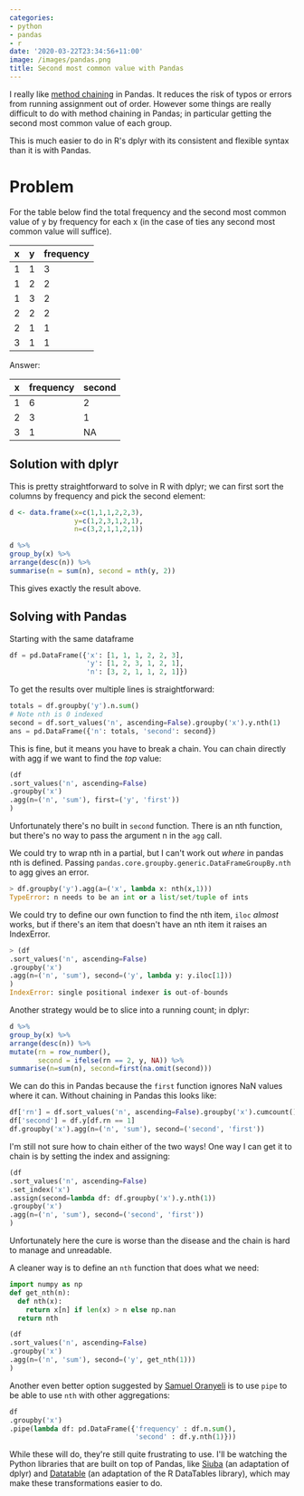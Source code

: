 ```yaml
---
categories:
- python
- pandas
- r
date: '2020-03-22T23:34:56+11:00'
image: /images/pandas.png
title: Second most common value with Pandas
---
```


I really like [method chaining](https://towardsdatascience.com/the-unreasonable-effectiveness-of-method-chaining-in-pandas-15c2109e3c69) in Pandas.
It reduces the risk of typos or errors from running assignment out of order.
However some things are really difficult to do with method chaining in Pandas; in particular getting the second most common value of each group.

This is much easier to do in R's dplyr with its consistent and flexible syntax than it is with Pandas.

# Problem
For the table below find the total frequency and the second most common value of y by frequency for each x (in the case of ties any second most common value will suffice).

|  x |  y | frequency |
| --- | --- | --- |
|  1|  1  | 3 |
|  1|  2  | 2 |
|  1|  3  | 2 |
|  2|  2  | 2 |
|  2|  1  | 1 |
| 3 | 1  | 1 |


Answer:

| x | frequency | second |
| --- | --- | --- |
|  1  | 6   | 2 |
|  2  | 3  |  1 |
|  3  | 1  | NA |

## Solution with dplyr

This is pretty straightforward to solve in R with dplyr; we can first sort the columns by frequency and pick the second element:

```R
d <- data.frame(x=c(1,1,1,2,2,3),
                y=c(1,2,3,1,2,1),
                n=c(3,2,1,1,2,1))

d %>%
group_by(x) %>%
arrange(desc(n)) %>%
summarise(n = sum(n), second = nth(y, 2))
```

This gives exactly the result above.

## Solving with Pandas

Starting with the same dataframe

```python
df = pd.DataFrame({'x': [1, 1, 1, 2, 2, 3],
                   'y': [1, 2, 3, 1, 2, 1],
                   'n': [3, 2, 1, 1, 2, 1]})
```

To get the results over multiple lines is straightforward:

```python
totals = df.groupby('y').n.sum()
# Note nth is 0 indexed
second = df.sort_values('n', ascending=False).groupby('x').y.nth(1)
ans = pd.DataFrame({'n': totals, 'second': second})
```

This is fine, but it means you have to break a chain.
You can chain directly with agg if we want to find the *top* value:

```python
(df
.sort_values('n', ascending=False)
.groupby('x')
.agg(n=('n', 'sum'), first=('y', 'first'))
)
```

Unfortunately there's no built in `second` function.
There is an nth function, but there's no way to pass the argument n in the `agg` call.

We could try to wrap nth in a partial, but I can't work out *where* in pandas nth is defined.
Passing `pandas.core.groupby.generic.DataFrameGroupBy.nth` to agg gives an error.

```python
> df.groupby('y').agg(a=('x', lambda x: nth(x,1)))
TypeError: n needs to be an int or a list/set/tuple of ints
```

We could try to define our own function to find the nth item, `iloc` *almost* works, but if there's an item that doesn't have an nth item it raises an IndexError.

```python
> (df
.sort_values('n', ascending=False)
.groupby('x')
.agg(n=('n', 'sum'), second=('y', lambda y: y.iloc[1]))
)
IndexError: single positional indexer is out-of-bounds
```

Another strategy would be to slice into a running count; in dplyr:

```R
d %>%
group_by(x) %>%
arrange(desc(n)) %>%
mutate(rn = row_number(),
       second = ifelse(rn == 2, y, NA)) %>%
summarise(n=sum(n), second=first(na.omit(second)))
```

We can do this in Pandas because the `first` function ignores NaN values where it can.
Without chaining in Pandas this looks like:

```python
df['rn'] = df.sort_values('n', ascending=False).groupby('x').cumcount()
df['second'] = df.y[df.rn == 1]
df.groupby('x').agg(n=('n', 'sum'), second=('second', 'first'))
```

I'm still not sure how to chain either of the two ways!
One way I can get it to chain is by setting the index and assigning:

```python
(df
.sort_values('n', ascending=False)
.set_index('x')
.assign(second=lambda df: df.groupby('x').y.nth(1))
.groupby('x')
.agg(n=('n', 'sum'), second=('second', 'first'))
)
```

Unfortunately here the cure is worse than the disease and the chain is hard to manage and unreadable.

A cleaner way is to define an `nth` function that does what we need:

```python
import numpy as np
def get_nth(n):
  def nth(x):
    return x[n] if len(x) > n else np.nan
  return nth

(df
.sort_values('n', ascending=False)
.groupby('x')
.agg(n=('n', 'sum'), second=('y', get_nth(1)))
)
```

Another even better option suggested by [Samuel Oranyeli](https://samukweku.github.io/data-wrangling-blog/) is to use `pipe` to be able to use `nth` with other aggregations:


```python
df
.groupby('x')
.pipe(lambda df: pd.DataFrame({'frequency' : df.n.sum(),
                               'second' : df.y.nth(1)}))
```


While these will do, they're still quite frustrating to use.
I'll be watching the Python libraries that are built on top of Pandas, like [Siuba](https://github.com/machow/siuba/) (an adaptation of dplyr) and [Datatable](https://datatable.readthedocs.io/en/latest/index.html) (an adaptation of the R DataTables library), which may make these transformations easier to do.
